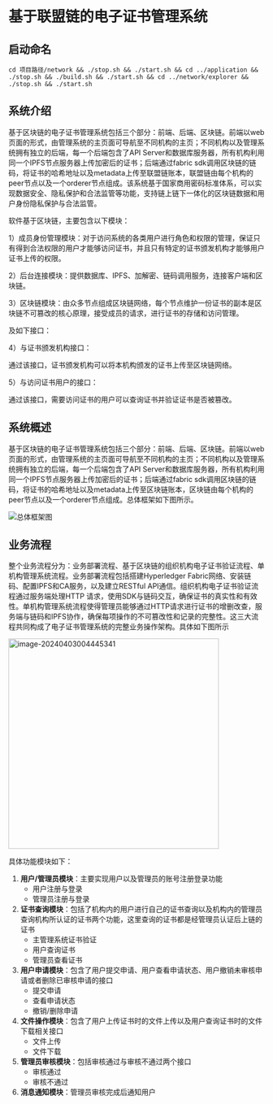 # 基于联盟链的电子证书管理系统

## 启动命名

```
cd 项目路径/network && ./stop.sh && ./start.sh && cd ../application && ./stop.sh && ./build.sh && ./start.sh && cd ../network/explorer && ./stop.sh && ./start.sh
```

## 系统介绍

基于区块链的电子证书管理系统包括三个部分：前端、后端、区块链。前端以web页面的形式，由管理系统的主页面可导航至不同机构的主页；不同机构以及管理系统拥有独立的后端，每一个后端包含了API Server和数据库服务器，所有机构利用同一个IPFS节点服务器上传加密后的证书；后端通过fabric sdk调用区块链的链码，将证书的哈希地址以及metadata上传至联盟链账本，联盟链由每个机构的peer节点以及一个orderer节点组成。该系统基于国家商用密码标准体系，可以实现数据安全、隐私保护和合法监管等功能，支持链上链下一体化的区块链数据和用户身份隐私保护与合法监管。

软件基于区块链，主要包含以下模块：

1）成员身份管理模块：对于访问系统的各类用户进行角色和权限的管理，保证只有得到合法权限的用户才能够访问证书，并且只有特定的证书颁发机构才能够用户证书上传的权限。

2）后台连接模块：提供数据库、IPFS、加解密、链码调用服务，连接客户端和区块链。

3）区块链模块：由众多节点组成区块链网络，每个节点维护一份证书的副本是区块链不可篡改的核心原理，接受成员的请求，进行证书的存储和访问管理。

及如下接口：

4）与证书颁发机构接口：

通过该接口，证书颁发机构可以将本机构颁发的证书上传至区块链网络。

5）与访问证书用户的接口：

通过该接口，需要访问证书的用户可以查询证书并验证证书是否被篡改。

## 系统概述

基于区块链的电子证书管理系统包括三个部分：前端、后端、区块链。前端以web页面的形式，由管理系统的主页面可导航至不同机构的主页；不同机构以及管理系统拥有独立的后端，每一个后端包含了API Server和数据库服务器，所有机构利用同一个IPFS节点服务器上传加密后的证书；后端通过fabric sdk调用区块链的链码，将证书的哈希地址以及metadata上传至区块链账本，区块链由每个机构的peer节点以及一个orderer节点组成。总体框架如下图所示。

![总体框架图](https://github.com/crashcar/certificate-management-system/assets/56828380/28d08299-f210-4368-8bb3-56aa7c576b85)


## 业务流程

整个业务流程分为：业务部署流程、基于区块链的组织机构电子证书验证流程、单机构管理系统流程。业务部署流程包括搭建Hyperledger Fabric网络、安装链码、配置IPFS和CA服务，以及建立RESTful API通信。组织机构电子证书验证流程通过服务端处理HTTP 请求，使用SDK与链码交互，确保证书的真实性和有效性。单机构管理系统流程使得管理员能够通过HTTP请求进行证书的增删改查，服务端与链码和IPFS协作，确保每项操作的不可篡改性和记录的完整性。这三大流程共同构成了电子证书管理系统的完整业务操作架构。具体如下图所示

<img width="414" alt="image-20240403004445341" src="https://github.com/crashcar/certificate-management-system/assets/56828380/108ea6ce-165e-46de-aa09-327ebec7e583">


具体功能模块如下：

1. **用户/管理员模块**：主要实现用户以及管理员的账号注册登录功能
    - 用户注册与登录
    - 管理员注册与登录
2. **证书查询模块**：包括了机构内的用户进行自己的证书查询以及机构内的管理员查询机构所认证的证书两个功能，这里查询的证书都是经管理员认证后上链的证书
    - 主管理系统证书验证
    - 用户查询证书
    - 管理员查看证书
3. **用户申请模块**：包含了用户提交申请、用户查看申请状态、用户撤销未审核申请或者删除已审核申请的接口
    - 提交申请
    - 查看申请状态
    - 撤销/删除申请
4. **文件操作模块**：包含了用户上传证书时的文件上传以及用户查询证书时的文件下载相关接口
    - 文件上传
    - 文件下载
5. **管理员审核模块**：包括审核通过与审核不通过两个接口
    - 审核通过
    - 审核不通过
6. **消息通知模块**：管理员审核完成后通知用户

